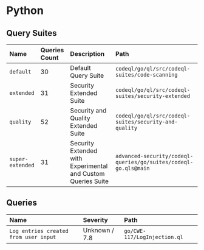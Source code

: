 # Python

## Query Suites
<!-- AUTOMATION-SUITES -->
| Name | Queries Count | Description | Path |
| :--- | :---- | :--- | :--- |
| `default` | 30 | Default Query Suite | `codeql/go/ql/src/codeql-suites/code-scanning` |
| `extended` | 31 | Security Extended Suite | `codeql/go/ql/src/codeql-suites/security-extended` |
| `quality` | 52 | Security and Quality Extended Suite | `codeql/go/ql/src/codeql-suites/security-and-quality` |
| `super-extended` | 31 | Security Extended with Experimental and Custom Queries Suite | `advanced-security/codeql-queries/go/suites/codeql-go.qls@main` |


<!-- AUTOMATION-SUITES -->

## Queries
<!-- AUTOMATION-QUERIES -->
| Name | Severity | Path |
| :--- | :------- | :--- |
| `Log entries created from user input` | Unknown / 7.8 | `go/CWE-117/LogInjection.ql` |


<!-- AUTOMATION-QUERIES -->
